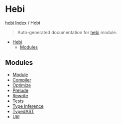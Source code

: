 # Hebi

[hebi Index](../README.md#hebi-index) /
Hebi

> Auto-generated documentation for [hebi](https://github.com/ImperatorLang/hebi/blob/master/hebi/__init__.py) module.

- [Hebi](#hebi)
  - [Modules](#modules)

## Modules

- [Module](./module.md)
- [Compiler](./compiler.md)
- [Optimize](optimize/index.md)
- [Prelude](./prelude.md)
- [Rewrite](rewrite/index.md)
- [Tests](tests/index.md)
- [Type Inference](./type_inference.md)
- [TypedAST](./typed_ast.md)
- [Util](./util.md)